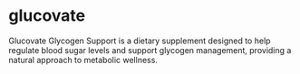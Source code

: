 # glucovate
Glucovate Glycogen Support is a dietary supplement designed to help regulate blood sugar levels and support glycogen management, providing a natural approach to metabolic wellness.
